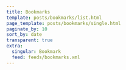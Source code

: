 ```yaml
---
title: Bookmarks
template: posts/bookmarks/list.html
page_template: posts/bookmarks/single.html
paginate_by: 10
sort_by: date
transparent: true
extra:
  singular: Bookmark
  feed: feeds/bookmarks.xml
---
```


